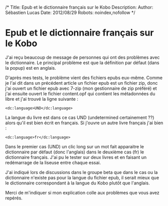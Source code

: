 /*
Title: Epub et le dictionnaire français sur le Kobo
Description: 
Author: Sébastien Lucas
Date: 2012/08/29
Robots: noindex,nofollow
*/
# Epub et le dictionnaire français sur le Kobo

J'ai reçu beaucoup de message de personnes qui ont des problèmes avec le dictionnaire. Le principal problème est que la définition par défaut (dans la popup) est en anglais.

D'après mes tests, le problème vient des fichiers epubs eux-même. Comme je l'ai dit dans un précédent article un fichier epub est un fichier zip, donc j'ai ouvert un fichier epub avec 7-zip (mon gestionnaire de zip préféré) et j'ai ensuite ouvert le fichier content.opf qui contient les métadonnées du libre et j'ai trouvé la ligne suivante : 
```
<dc:language>UND</dc:language>
```

La langue du livre est dans ce cas UND (undetermined certainement ??) alors qu'il est bien écrit en français. Si j'ouvre un autre livre français j'ai bien :
```
<dc:language>fr</dc:language>
```

Dans le premier cas (UND) un clic long sur un mot fait apparaitre le dictionnaire par défaut (donc l'anglais) dans le deuxième cas (fr) le dictionnaire français. J'ai pu le tester sur deux livres et en faisant un redémarrage de la liseuse entre chaque essai.

J'ai indiqué lors de discussions dans le groupe beta que dans le cas ou la dictionnaire n'existe pas pour la langue du fichier epub, il serait mieux que le dictionnaire correspondant à la langue du Kobo plutôt que l'anglais.

Merci de m'indiquer si mon explication colle aux problèmes que vous avez repérés.

